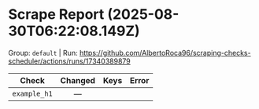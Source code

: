 # Scrape Report (2025-08-30T06:22:08.149Z)

Group: `default`  |  Run: https://github.com/AlbertoRoca96/scraping-checks-scheduler/actions/runs/17340389879

| Check | Changed | Keys | Error |
|---|:---:|:--|:--|
| `example_h1` | — |  |  |
